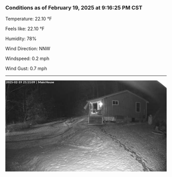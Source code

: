 ### Conditions as of February 19, 2025 at 9:16:25 PM CST 

Temperature: 22.10 &deg;F

Feels like: 22.10 &deg;F

Humidity: 78%

Wind Direction: NNW

Windspeed: 0.2 mph

Wind Gust: 0.7 mph

---

<img src="./images/latest.jpeg"/>

